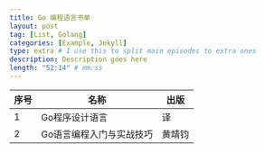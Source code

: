 ```yaml
---
title: Go 编程语言书单
layout: post
tag: [List, Golang]
categories: [Example, Jekyll]
type: extra # I use this to split main episodes to extra ones
description: Description goes here
length: "52:14" # mm:ss
---
```




| 序号 | 名称 | 出版 |
| ------ | ------ | ------ |
| 1 | Go程序设计语言 | 译 |
| 2 | Go语言编程入门与实战技巧 | 黄靖钧 |